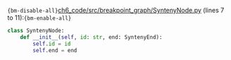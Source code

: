`{bm-disable-all}`[ch6_code/src/breakpoint_graph/SyntenyNode.py](ch6_code/src/breakpoint_graph/SyntenyNode.py) (lines 7 to 11):`{bm-enable-all}`

```python
class SyntenyNode:
    def __init__(self, id: str, end: SyntenyEnd):
        self.id = id
        self.end = end
```